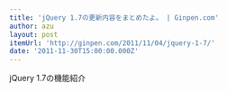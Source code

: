 ```yaml
---
title: 'jQuery 1.7の更新内容をまとめたよ。 | Ginpen.com'
author: azu
layout: post
itemUrl: 'http://ginpen.com/2011/11/04/jquery-1-7/'
date: '2011-11-30T15:00:00.000Z'
---
```

jQuery 1.7の機能紹介
